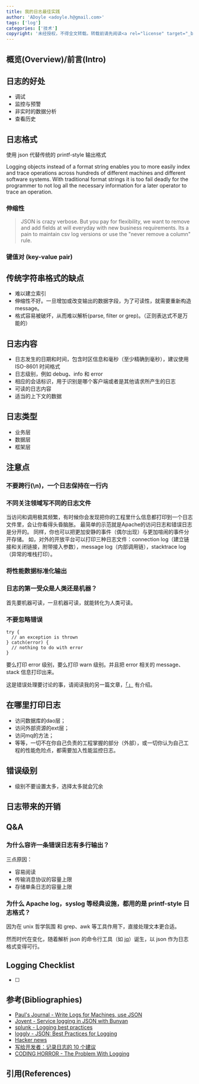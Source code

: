 ```yaml
---
title: 我的日志最佳实践
author: 'ADoyle <adoyle.h@gmail.com>'
tags: ['log']
categories: ['技术']
copyright: '未经授权，不得全文转载。转载前请先阅读<a rel="license" target="_blank" href="//adoyle.me/blog/copyright.html">本站版权声明</a>'
---
```


## 概览(Overview)/前言(Intro)


<!-- more -->

## 日志的好处
- 调试
- 监控与预警
- 非实时的数据分析
- 查看历史

## 日志格式
使用 json 代替传统的 printf-style 输出格式

Logging objects instead of a format string enables you to more easily index and trace operations across hundreds of different machines and different software systems. With traditional format strings it is too fail deadly for the programmer to not log all the necessary information for a later operator to trace an operation.

### 伸缩性
> JSON is crazy verbose. But you pay for flexibility, we want to remove and add fields at will everyday with new business requirements. Its a pain to maintain csv log versions or use the "never remove a column" rule.

### 键值对 (key-value pair)


## 传统字符串格式的缺点
- 难以建立索引
- 伸缩性不好。一旦增加或改变输出的数据字段，为了可读性，就需要重新构造 message。
- 格式容易被破坏，从而难以解析(parse, filter or grep)。（正则表达式不是万能的）

## 日志内容
- 日志发生的日期和时间，包含时区信息和毫秒（至少精确到毫秒），建议使用 ISO-8601 时间格式
- 日志级别，例如 debug、info 和 error
- 相应的会话标识，用于识别是哪个客户端或者是其他请求所产生的日志
- 可读的日志内容
- 适当的上下文的数据

## 日志类型
- 业务层
- 数据层
- 框架层

## 注意点

### 不要跨行(\n)，一个日志保持在一行内

### 不同关注领域写不同的日志文件
当访问和调用极其频繁，有时候你会发现把你的工程里什么信息都打印到一个日志文件里，会让你看得头昏脑胀。
最简单的示范就是Apache的访问日志和错误日志是分开的。
同样，你也可以把更加安静的事件（偶尔出现）与更加喧闹的事件分开存储。
如，对外的开放平台可以打印三种日志文件：connection log（建立链接和关闭链接，附带接入参数），message log（内部调用链），stacktrace log（异常的堆栈打印）。

### 将性能数据标准化输出

### 日志的第一受众是人类还是机器？
首先要机器可读，一旦机器可读，就能转化为人类可读。

### 不要忽略错误

```
try {
  // an exception is thrown
} catch(error) {
  // nothing to do with error
}
```

要么打印 error 级别，要么打印 warn 级别。并且把 error 相关的 message、stack 信息打印出来。

这是错误处理要讨论的事，请阅读我的另一篇文章，[「」](source/_drafts/my-best-practices-of-error-handling.md) 有介绍。

## 在哪里打印日志
- 访问数据库的dao层；
- 访问外部资源的ext层；
- 访问mq的方法；
- 等等，一切不在你自己负责的工程掌握的部分（外部），或一切你认为自己工程的性能危险点，都需要加入性能监控日志。

## 错误级别
- 级别不要设置太多，选择太多就会冗余

## 日志带来的开销

## Q&A
### 为什么容许一条错误日志有多行输出？
三点原因：

- 容易阅读
- 传输消息协议的容量上限
- 存储单条日志的容量上限

### 为什么 Apache log，syslog 等经典设施，都用的是 printf-style 日志格式？
因为在 unix 哲学氛围 和 grep、awk 等工具作用下，直接处理文本更合适。

然而时代在变化，随着解析 json 的命令行工具（如 [jq][0]）诞生，以 json 作为日志格式变得可行。

## Logging Checklist

- [ ]


## 参考(Bibliographies)
- [Paul's Journal - Write Logs for Machines, use JSON][B1]
- [Joyent - Service logging in JSON with Bunyan][B2]
- [splunk - Logging best practices][B3]
- [loggly - JSON: Best Practices for Logging][B4]
- [Hacker news][B5]
- [写给开发者：记录日志的 10 个建议](https://juejin.im/entry/58b647438fd9c50061220349)
- [CODING HORROR - The Problem With Logging](https://blog.codinghorror.com/the-problem-with-logging/)

## 引用(References)
[^1]: [][R1]


<!-- 以下是相关链接 -->

[R1]: <url> "备注"

[B1]: https://journal.paul.querna.org/articles/2011/12/26/log-for-machines-in-json/
[B2]: http://blog.nodejs.org/2012/03/28/service-logging-in-json-with-bunyan/
[B3]: http://dev.splunk.com/view/logging-best-practices/SP-CAAADP6
[B4]: https://community.loggly.com/customer/portal/articles/1189777-json-best-practices-for-logging
[B5]: https://news.ycombinator.com/item?id=3896833

[0]: http://stedolan.github.io/jq/`
